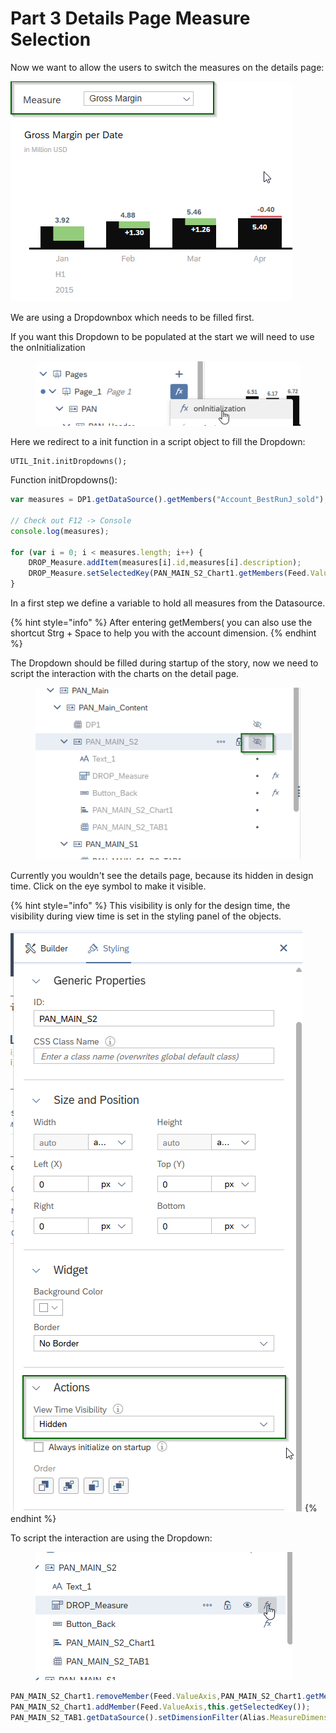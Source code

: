 # Part 3 Details Page Measure Selection

Now we want to allow the users to switch the measures on the details page:

![](<../.gitbook/assets/image (4).png>)

We are using a Dropdownbox which needs to be filled first.&#x20;

If you want this Dropdown to be populated at the start we will need to use the onInitialization

<figure><img src="../.gitbook/assets/image (6).png" alt=""><figcaption></figcaption></figure>

Here we redirect to a init function in a script object to fill the Dropdown:

```
UTIL_Init.initDropdowns();
```

Function initDropdowns():

```typescript
var measures = DP1.getDataSource().getMembers("Account_BestRunJ_sold");

// Check out F12 -> Console 
console.log(measures);

for (var i = 0; i < measures.length; i++) {
    DROP_Measure.addItem(measures[i].id,measures[i].description);
	DROP_Measure.setSelectedKey(PAN_MAIN_S2_Chart1.getMembers(Feed.ValueAxis)[0]);
}
```

In a first step we define a variable to hold all measures from the Datasource.&#x20;

{% hint style="info" %}
After entering getMembers( you can also use the shortcut Strg + Space to help you with the account dimension.
{% endhint %}

The Dropdown should be filled during startup of the story, now we need to script the interaction with the charts on the detail page.

<figure><img src="../.gitbook/assets/image (1) (1).png" alt=""><figcaption></figcaption></figure>

Currently you wouldn't see the details page, because its hidden in design time. Click on the eye symbol to make it visible.

{% hint style="info" %}
This visibility is only for the design time, the visibility during view time is set in the styling panel of the objects.&#x20;

![](<../.gitbook/assets/image (1) (1) (1).png>)
{% endhint %}

To script the interaction are using the Dropdown:

<figure><img src="../.gitbook/assets/image (2).png" alt=""><figcaption></figcaption></figure>

```typescript
PAN_MAIN_S2_Chart1.removeMember(Feed.ValueAxis,PAN_MAIN_S2_Chart1.getMembers(Feed.ValueAxis)[0]);
PAN_MAIN_S2_Chart1.addMember(Feed.ValueAxis,this.getSelectedKey());
PAN_MAIN_S2_TAB1.getDataSource().setDimensionFilter(Alias.MeasureDimension,this.getSelectedKey());
```
